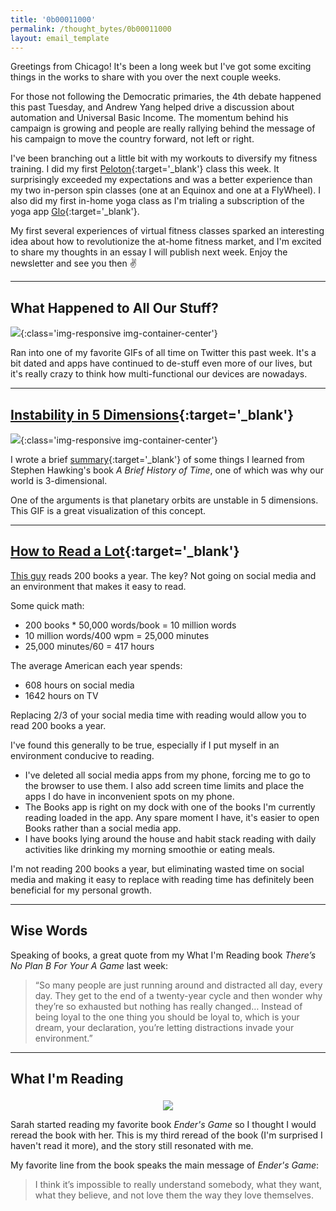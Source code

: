 ```yaml
---
title: '0b00011000'
permalink: /thought_bytes/0b00011000
layout: email_template
---
```

Greetings from Chicago! It's been a long week but I've got some exciting things in the works to share with you over the next couple weeks.

For those not following the Democratic primaries, the 4th debate happened this past Tuesday, and Andrew Yang helped drive a discussion about automation and Universal Basic Income. The momentum behind his campaign is growing and people are really rallying behind the message of his campaign to move the country forward, not left or right.

I've been branching out a little bit with my workouts to diversify my fitness training. I did my first [Peloton](https://www.onepeloton.com){:target='_blank'} class this week. It surprisingly exceeded my expectations and was a better experience than my two in-person spin classes (one at an Equinox and one at a FlyWheel). I also did my first in-home yoga class as I'm trialing a subscription of the yoga app [Glo](https://www.glo.com){:target='_blank'}.

My first several experiences of virtual fitness classes sparked an interesting idea about how to revolutionize the at-home fitness market, and I'm excited to share my thoughts in an essay I will publish next week. Enjoy the newsletter and see you then ✌️

<hr class='post-hr' />

## What Happened to All Our Stuff?

![](https://kevinarifin.com/images/thought_bytes/deskevolution.gif){:class='img-responsive img-container-center'}

Ran into one of my favorite GIFs of all time on Twitter this past week. It's a bit dated and apps have continued to de-stuff even more of our lives, but it's really crazy to think how multi-functional our devices are nowadays.

<hr class='post-hr' />

## [Instability in 5 Dimensions](https://twitter.com/andrewm_webb/status/1176204000821202945?s=12){:target='_blank'}

![](https://kevinarifin.com/images/thought_bytes/5dvis.gif){:class='img-responsive img-container-center'}

I wrote a brief [summary](https://kevinarifin.com/spacetime){:target='_blank'} of some things I learned from Stephen Hawking's book *A Brief History of Time*, one of which was why our world is 3-dimensional.

One of the arguments is that planetary orbits are unstable in 5 dimensions. This GIF is a great visualization of this concept.

<hr class='post-hr' />

## [How to Read a Lot](https://qz.com/895101/in-the-time-you-spend-on-social-media-each-year-you-could-read-200-books/amp/){:target='_blank'}

[This guy](https://qz.com/895101/in-the-time-you-spend-on-social-media-each-year-you-could-read-200-books/amp/) reads 200 books a year. The key? Not going on social media and an environment that makes it easy to read.

Some quick math:
* 200 books * 50,000 words/book = 10 million words
* 10 million words/400 wpm = 25,000 minutes
* 25,000 minutes/60 = 417 hours

The average American each year spends:
* 608 hours on social media
* 1642 hours on TV

Replacing 2/3 of your social media time with reading would allow you to read 200 books a year.

I've found this generally to be true, especially if I put myself in an environment conducive to reading.
* I've deleted all social media apps from my phone, forcing me to go to the browser to use them. I also add screen time limits and place the apps I do have in inconvenient spots on my phone.
* The Books app is right on my dock with one of the books I'm currently reading loaded in the app. Any spare moment I have, it's easier to open Books rather than a social media app.
* I have books lying around the house and habit stack reading with daily activities like drinking my morning smoothie or eating meals.

I'm not reading 200 books a year, but eliminating wasted time on social media and making it easy to replace with reading time has definitely been beneficial for my personal growth.

<hr class='post-hr' />

## Wise Words

Speaking of books, a great quote from my What I'm Reading book *There’s No Plan B For Your A Game* last week:

> “So many people are just running around and distracted all day, every day. They get to the end of a twenty-year cycle and then wonder why they’re so exhausted but nothing has really changed… Instead of being loyal to the one thing you should be loyal to, which is your dream, your declaration, you’re letting distractions invade your environment.”

<hr class='post-hr' />

## What I'm Reading

<center>
    <img src='https://kevinarifin.com/images/endersgame.jpg' class="img-responsive img-container-center" style='max-width:200px; margin-top: 5px'/>
</center>

Sarah started reading my favorite book *Ender's Game* so I thought I would reread the book with her. This is my third reread of the book (I'm surprised I haven't read it more), and the story still resonated with me.

My favorite line from the book speaks the main message of *Ender's Game*:

> I think it’s impossible to really understand somebody, what they want, what they believe, and not love them the way they love themselves.
